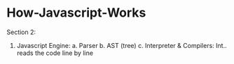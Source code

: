 # How-Javascript-Works

Section 2: 
1. Javascript Engine:
    a. Parser 
    b. AST (tree)
    c. Interpreter & Compilers: Int.. reads the code line by line
